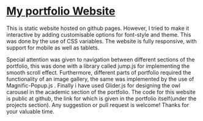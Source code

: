 <a href="https://sarvjot.github.io/"> My portfolio Website </a> 
=============================


This is static website hosted on github pages. However, I tried to make it interactive by adding customisable options for font-style and theme. This was done by the use of CSS variables. The website is fully responsive, with support for mobile as well as tablets. 

Special attention was given to navigation between different sections of the portfolio, this was done with a library called jump.js for implementing the smooth scroll effect. Furthermore, different parts of portfolio required the functionality of an image gallery, the same was implemented by the use of Magnific-Popup.js . Finally i have used Glider.js for designing the owl carousel in the academic section of the portfolio. The code for this website is public at github, the link for which is given in the portfolio itself(under the projects section). Any suggestion or pull request is welcome! Thanks for your valuable time.
